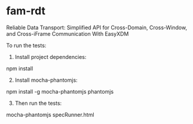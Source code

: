 fam-rdt
=======

Reliable Data Transport: Simplified API for Cross-Domain, Cross-Window, and Cross-iFrame Communication With EasyXDM

To run the tests:

1) Install project dependencies:

  npm install

2) Install mocha-phantomjs: 

  npm install -g mocha-phantomjs phantomjs

3) Then run the tests:

  mocha-phantomjs specRunner.html
